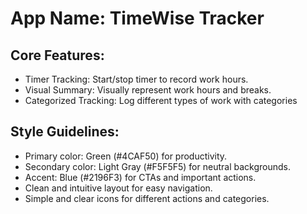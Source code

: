 # **App Name**: TimeWise Tracker

## Core Features:

- Timer Tracking: Start/stop timer to record work hours.
- Visual Summary: Visually represent work hours and breaks.
- Categorized Tracking: Log different types of work with categories

## Style Guidelines:

- Primary color: Green (#4CAF50) for productivity.
- Secondary color: Light Gray (#F5F5F5) for neutral backgrounds.
- Accent: Blue (#2196F3) for CTAs and important actions.
- Clean and intuitive layout for easy navigation.
- Simple and clear icons for different actions and categories.